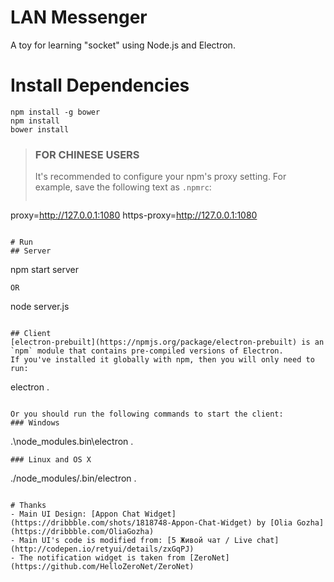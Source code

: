 LAN Messenger
============================
A toy for learning "socket" using Node.js and Electron.  

# Install Dependencies
```
npm install -g bower
npm install
bower install
```
> ### FOR CHINESE USERS
> It's recommended to configure your npm's proxy setting.
> For example, save the following text as `.npmrc`:
> ```
proxy=http://127.0.0.1:1080
https-proxy=http://127.0.0.1:1080
```

# Run
## Server
```
npm start server
```
OR
```
node server.js
```

## Client
[electron-prebuilt](https://npmjs.org/package/electron-prebuilt) is an `npm` module that contains pre-compiled versions of Electron.  
If you've installed it globally with npm, then you will only need to run:
```
electron .
```

Or you should run the following commands to start the client:
### Windows
```
.\node_modules\.bin\electron .
```
### Linux and OS X
```
./node_modules/.bin/electron .
```

# Thanks
- Main UI Design: [Appon Chat Widget](https://dribbble.com/shots/1818748-Appon-Chat-Widget) by [Olia Gozha](https://dribbble.com/OliaGozha)
- Main UI's code is modified from: [5 Живой чат / Live chat](http://codepen.io/retyui/details/zxGqPJ)
- The notification widget is taken from [ZeroNet](https://github.com/HelloZeroNet/ZeroNet)
